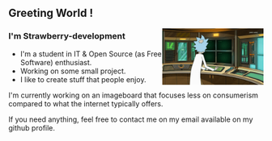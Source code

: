 ## Greeting World !

<img align="right" alt="GIF" src="https://github.com/strawberry-development/strawberry-development/blob/main/rick.gif" style="width: 200px; height: auto;" />

### I'm Strawberry-development
- I'm a student in IT & Open Source (as Free Software) enthusiast.
- Working on some small project.
- I like to create stuff that people enjoy.

I'm currently working on an imageboard that focuses less on consumerism compared to what the internet typically offers.

If you need anything, feel free to contact me on my email available on my github profile.
